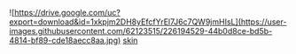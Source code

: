 
![https://drive.google.com/uc?export=download&id=1xkpjm2DH8yEfcfYrEl7J6c7QW9jmHIsL](https://user-images.githubusercontent.com/62123515/226194529-44b0d8ce-bd5b-4814-bf89-cde18aecc8aa.jpg)
[skin](https://drive.google.com/uc?export=download&id=1xkpjm2DH8yEfcfYrEl7J6c7QW9jmHIsL)
